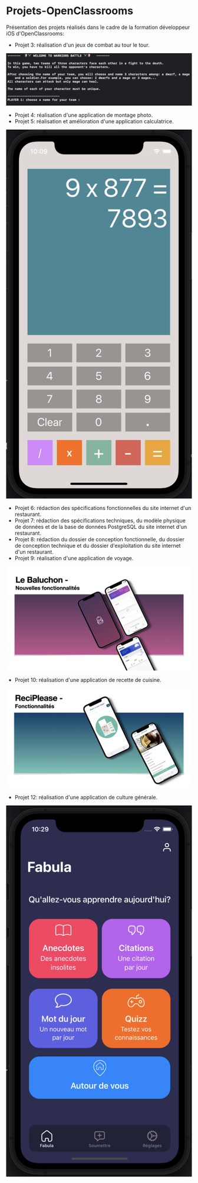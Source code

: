 # Projets-OpenClassrooms

Présentation des projets réalisés dans le cadre de la formation développeur iOS d'OpenClassrooms:

- Projet 3: réalisation d'un jeux de combat au tour le tour.

![](images/projet3image.png)

- Projet 4: réalisation d'une application de montage photo.
- Projet 5: réalisation et amélioration d'une application calculatrice.

![](images/projet5image.png)

- Projet 6: rédaction des spécifications fonctionnelles du site internet d'un restaurant.
- Projet 7: rédaction des spécifications techniques, du modèle physique de données et de la base de données PostgreSQL du site internet d'un restaurant.
- Projet 8: rédaction du dossier de conception fonctionnelle, du dossier de conception technique et du dossier d'exploitation du site internet d'un restaurant.
- Projet 9: réalisation d'une application de voyage.

![](images/projet9image.png)

- Projet 10: réalisation d'une application de recette de cuisine.

![](images/projet10image.png)

- Projet 12: réalisation d'une application de culture générale. 

![](images/projet12image.png)
